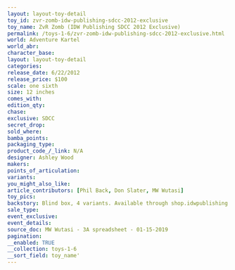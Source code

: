 ```yaml
---
layout: layout-toy-detail 
toy_id: zvr-zomb-idw-publishing-sdcc-2012-exclusive
toy_name: ZvR Zomb (IDW Publishing SDCC 2012 Exclusive)
permalink: /toys-1-6/zvr-zomb-idw-publishing-sdcc-2012-exclusive.html
world: Adventure Kartel
world_abr: 
character_base: 
layout: layout-toy-detail
categories: 
release_date: 6/22/2012
release_price: $100 
scale: one sixth
size: 12 inches
comes_with: 
edition_qty: 
chase: 
exclusive: SDCC
secret_drop: 
sold_where: 
bamba_points: 
packaging_type: 
product_code_/_link: N/A
designer: Ashley Wood
makers: 
points_of_articulation: 
variants: 
you_might_also_like: 
article_contributors: [Phil Back, Don Slater, MW Wutasi]
toy_pics: 
backstory: Blind box, 4 variants. Available through shop.idwpublishing.com
sale_type: 
event_exclusive: 
event_details: 
source_doc: MW Wutasi - 3A spreadsheet - 01-15-2019
pagination: 
__enabled: TRUE
__collection: toys-1-6
__sort_field: toy_name'
---
```


